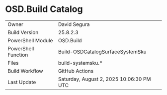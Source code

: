 ﻿# OSD.Build Catalog

| | |
|-|-|
| Owner | David Segura |
| Build Version | 25.8.2.3 |
| PowerShell Module | OSD.Build |
| PowerShell Function | Build-OSDCatalogSurfaceSystemSku |
| Files | build-systemsku.* |
| Build Workflow | GitHub Actions |
| Last Update | Saturday, August 2, 2025 10:06:30 PM UTC |
